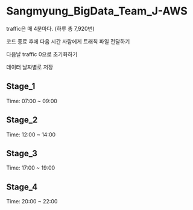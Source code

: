 # Sangmyung_BigData_Team_J-AWS

traffic은 매 4분마다. (하루 총 7,920번)

코드 종료 후에 다음 시간 사람에게 트래칙 파일 전달하기

다음날 traffic 0으로 초기화하기 

데이터 날짜별로 저장 

## Stage_1
Time: 07:00 ~ 09:00
## Stage_2
Time: 12:00 ~ 14:00
## Stage_3
Time: 17:00 ~ 19:00
## Stage_4
Time: 20:00 ~ 22:00
